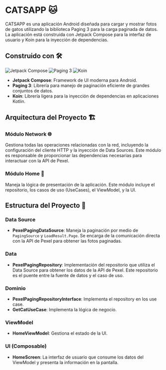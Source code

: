 # CATSAPP 🐱

CATSAPP es una aplicación Android diseñada para cargar y mostrar fotos de gatos utilizando la biblioteca Paging 3 para la carga paginada de datos. La aplicación está construida con Jetpack Compose para la interfaz de usuario y Koin para la inyección de dependencias.

## Construido con 🛠️

![Jetpack Compose](https://img.shields.io/badge/Jetpack%20Compose-4285F4?&logo=android&logoColor=white)
![Paging 3](https://img.shields.io/badge/Paging%203-3DDC84?&logo=android&logoColor=white)
![Koin](https://img.shields.io/badge/Koin-00AF54?&logo=kotlin&logoColor=white)

- **Jetpack Compose**: Framework de UI moderna para Android.
- **Paging 3**: Librería para manejo de paginación eficiente de grandes conjuntos de datos.
- **Koin**: Librería ligera para la inyección de dependencias en aplicaciones Kotlin.

## Arquitectura del Proyecto 🏗️

### Módulo Network 🌐

Gestiona todas las operaciones relacionadas con la red, incluyendo la configuración del cliente HTTP y la inyección de Data Sources. Este módulo es responsable de proporcionar las dependencias necesarias para interactuar con la API de Pexel.

### Módulo Home 🏡

Maneja la lógica de presentación de la aplicación. Este módulo incluye el repositorio, los casos de uso (UseCases), el ViewModel, y la UI.

## Estructura del Proyecto 📂

### Data Source

- **PexelPagingDataSource**: Maneja la paginación por medio de `PagingSource` y `LoadResult.Page`. Se encarga de la comunicación directa con la API de Pexel para obtener las fotos paginadas.

### Data

- **PexelPagingRepository**: Implementación del repositorio que utiliza el Data Source para obtener los datos de la API de Pexel. Este repositorio es el puente entre la fuente de datos y el caso de uso.

### Dominio

- **PexelPagingRepositoryInterface**: Implementa el repository en los use case.
- **GetCatUseCase**: Implementa la lógica de negocio.

### ViewModel

- **HomeViewModel**: Gestiona el estado de la UI.

### UI (Composable)

- **HomeScreen**: La interfaz de usuario que consume los datos del ViewModel y presenta la información en la pantalla.

